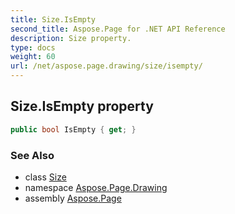 ```yaml
---
title: Size.IsEmpty
second_title: Aspose.Page for .NET API Reference
description: Size property. 
type: docs
weight: 60
url: /net/aspose.page.drawing/size/isempty/
---
```

## Size.IsEmpty property

```csharp
public bool IsEmpty { get; }
```

### See Also

* class [Size](../)
* namespace [Aspose.Page.Drawing](../../size/)
* assembly [Aspose.Page](../../../)



